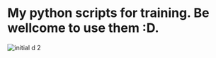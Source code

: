 # My python scripts for training. Be wellcome to use them :D.
![initial d 2](https://tenor.com/bebGL.gif)
